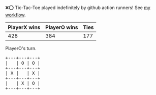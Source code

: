:x::o: Tic-Tac-Toe played indefinitely by github action runners! See [my workflow](.github/workflows/play.yaml).

|PlayerX wins|PlayerO wins|Ties|
|-|-|-|
|428|384|177|

PlayerO's turn.

<pre>
+---+---+---+
|   | O | O |
+---+---+---+
| X |   | X |
+---+---+---+
|   | X | O |
+---+---+---+
</pre>